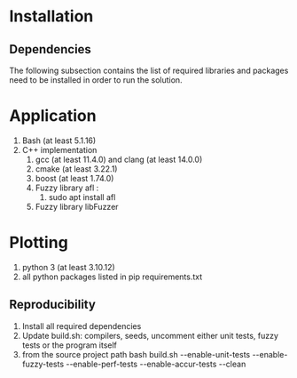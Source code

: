 # Installation
## Dependencies
The following subsection contains the list of required libraries and packages need to be installed in order to run the solution.
# Application
1. Bash (at least 5.1.16)
2. C++ implementation
    1. gcc (at least 11.4.0) and clang (at least 14.0.0)
    2. cmake (at least 3.22.1)
    3. boost (at least 1.74.0)
    4. Fuzzy library afl :
        1. sudo apt install afl
    5. Fuzzy library libFuzzer

# Plotting
1. python 3 (at least 3.10.12)
2. all python packages listed in pip requirements.txt
## Reproducibility
1. Install all required dependencies
2. Update build.sh: compilers, seeds, uncomment either unit tests, fuzzy tests or the program itself
3. from the source project path bash build.sh  --enable-unit-tests --enable-fuzzy-tests --enable-perf-tests --enable-accur-tests --clean
